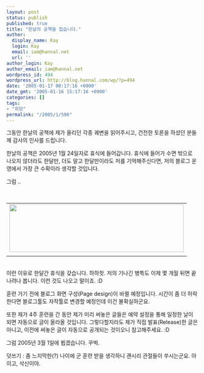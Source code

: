 ```yaml
---
layout: post
status: publish
published: true
title: "한날의 공책을 접습니다."
author:
  display_name: Kay
  login: Kay
  email: iam@hannal.net
  url: ''
author_login: Kay
author_email: iam@hannal.net
wordpress_id: 494
wordpress_url: http://blog.hannal.com/wp/?p=494
date: '2005-01-17 00:17:16 +0900'
date_gmt: '2005-01-16 15:17:16 +0900'
categories: []
tags:
- "희망"
permalink: "/2005/1/596"
---
```

<p>그동안 <span class=key1 onclick=keyword_open('./kview.php?kd=%C7%D1%B3%AF')>한날</span>의 공책에 제가 올리던 각종 궤변을 읽어주시고, 건전한 토론을 하셨던 분들께 감사의 인사를 드립니다.</p>
<p><span class=key1 onclick=keyword_open('./kview.php?kd=%C7%D1%B3%AF')>한날</span>의 공책은 2005년 1월 24일자로 휴식에 들어갑니다. 휴식에 들어가 수면 밖으로 나오지 않더라도 한달만, 더도 말고 한달만이라도 저를 기억해주신다면, 저의 블로그 운영에서 가장 큰 수확이라 생각할 것입니다.</p>
<p>그럼 ..</p>
<p>
<center><br />
<table>
<tr>
<td><center><img src="http://blog.hannal.com/tt-attach/0106/050106172133653975/663977.gif" width="456" height="125"></center></td>
</tr>
<tr>
<td class="centerphoto"> </td>
</tr>
</table>
<p></center><br />
이런 이유로 한달간 휴식을 갖습니다. 하하핫. 저의 기나긴 병특도 이제 몇 개월 뒤면 끝나려나 봅니다. 이런 것도 나오고 말이죠. :D</p>
<p>훈련 가기 전에 블로그 화면 구성(Page design)이 바뀔 예정입니다. 시간이 좀 더 허락한다면 블로그툴도 자작툴로 변경할 예정인데 이건 불확실하군요.</p>
<p>또한 제가 4주 훈련을 간 동안 제가 미리 써놓은 글들은 예약 설정을 통해 일정한 날이 되면 자동으로 글이 올라올 것입니다. 그렇다할지라도 제가 직접 발표(Release)한 글은 아니고, 이전에 써놓은 글이 자동으로 공개되는 것이오니 참고해주세요. :D</p>
<p>그럼 2005년 3월 1일에 뵙겠습니다. 꾸벅.</p>
<p>
덧쓰기 : 좀 느지막한(?) 나이에 군 훈련 받을 생각하니 괜시리 관절들이 쑤시는군요. 아이고, 삭신이야.</p>
